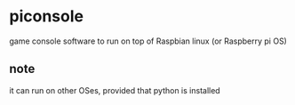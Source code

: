 # piconsole
game console software to run on top of Raspbian linux (or Raspberry pi OS)
## note
it can run on other OSes, provided that python is installed
